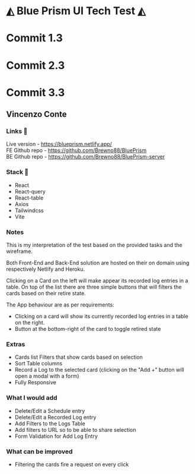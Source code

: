 # ◭ Blue Prism UI Tech Test ◭

# Commit 1.3
# Commit 2.3
# Commit 3.3
## Vincenzo Conte

### Links 🔗
Live version - https://blueprism.netlify.app/ <br/>
FE Github repo - https://github.com/Brewno88/BluePrism <br/>
BE Github repo - https://github.com/Brewno88/BluePrism-server

### Stack 🧰
- React
- React-query
- React-table
- Axios
- Tailwindcss
- Vite

### Notes
This is my interpretation of the test based on the provided tasks and the wireframe. <br/>

Both Front-End and Back-End solution are hosted on their on domain using respectively Netlify and Heroku. <br>

Clicking on a Card on the left will make appear its recorded log entries in a table.
On top of the list there are three simple buttons that will filters the cards based on their retire state. <br>

The App behaviour are as per requirements:
- Clicking on a card will show its currently recorded log entries in a table on the right.
- Button at the bottom-right of the card to toggle retired state

### Extras
- Cards list Filters that show cards based on selection
- Sort Table columns
- Record a Log to the selected card (clicking on the "Add +" button will open a modal with a form)
- Fully Responsive

### What I would add
- Delete/Edit a Schedule entry
- Delete/Edit a Recorded Log entry
- Add Filters to the Logs Table
- Add filters to URL so to be able to share selection
- Form Validation for Add Log Entry

### What can be improved
- Filtering the cards fire a request on every click
